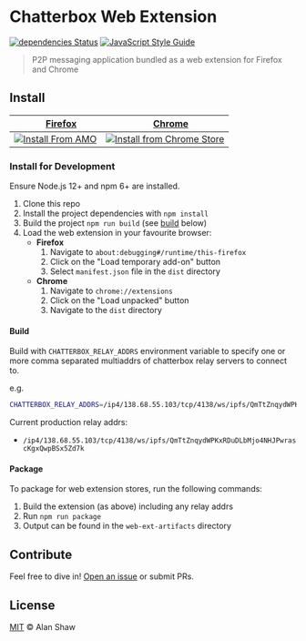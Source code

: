 # Chatterbox Web Extension

[![dependencies Status](https://david-dm.org/alanshaw/chatterbox-core/status.svg)](https://david-dm.org/alanshaw/chatterbox-webext)
[![JavaScript Style Guide](https://img.shields.io/badge/code_style-standard-brightgreen.svg)](https://standardjs.com)

> P2P messaging application bundled as a web extension for Firefox and Chrome

## Install

| <img src="https://unpkg.com/@browser-logos/firefox@2.0.0/firefox_32x32.png" width="16"> [Firefox](https://www.mozilla.org/firefox/new/) | <img src="https://unpkg.com/@browser-logos/chrome@1.0.4/chrome_32x32.png" width="16"> [Chrome](https://www.google.com/chrome/)
|---|---|
| [![Install From AMO](https://ipfs.io/ipfs/QmWNa64XjA78QvK3zG2593bSMizkDXXcubDHjnRDYUivqt)](https://addons.mozilla.org/firefox/addon/chatterbox/) | [![Install from Chrome Store](https://ipfs.io/ipfs/QmXeTTMAxJVSZLqNcVzBdsAZKhWUpP7w7QAZ8f3Bnmk3Mj)](https://chrome.google.com/webstore/detail/chatterbox/ajomkahbmnpohccinnahekchplpfaejg) |

### Install for Development

Ensure Node.js 12+ and npm 6+ are installed.

1. Clone this repo
2. Install the project dependencies with `npm install`
3. Build the project `npm run build` (see [build](#build) below)
4. Load the web extension in your favourite browser:
    * **Firefox**
        1. Navigate to `about:debugging#/runtime/this-firefox`
        2. Click on the "Load temporary add-on" button
        3. Select `manifest.json` file in the `dist` directory
    * **Chrome**
        1. Navigate to `chrome://extensions`
        2. Click on the "Load unpacked" button
        3. Navigate to the `dist` directory

#### Build

Build with `CHATTERBOX_RELAY_ADDRS` environment variable to specify one or more comma separated multiaddrs of chatterbox relay servers to connect to.

e.g.

```sh
CHATTERBOX_RELAY_ADDRS=/ip4/138.68.55.103/tcp/4138/ws/ipfs/QmTtZnqydWPKxRDuDLbMjo4NHJPwrascKgxQwpBSx5Zd7k npm run build
```

Current production relay addrs:

* `/ip4/138.68.55.103/tcp/4138/ws/ipfs/QmTtZnqydWPKxRDuDLbMjo4NHJPwrascKgxQwpBSx5Zd7k`

#### Package

To package for web extension stores, run the following commands:

1. Build the extension (as above) including any relay addrs
2. Run `npm run package`
3. Output can be found in the `web-ext-artifacts` directory

## Contribute

Feel free to dive in! [Open an issue](https://github.com/alanshaw/chatterbox-webext/issues/new) or submit PRs.

## License

[MIT](LICENSE) © Alan Shaw
